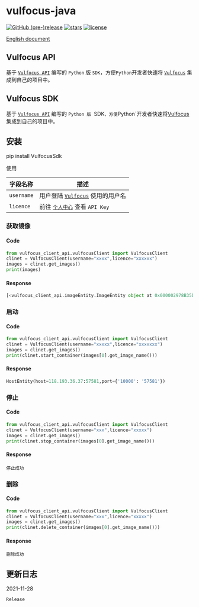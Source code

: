# vulfocus-java



[![GitHub (pre-)release](https://img.shields.io/github/release/fofapro/vulfocus-py/all.svg)](https://github.com/fofapro/vulfocus-py/releases) [![stars](https://img.shields.io/github/stars/fofapro/vulfocus-py.svg)](https://github.com/fofapro/vulfocus-py/stargazers) [![license](https://img.shields.io/github/license/fofapro/vulfocus-py.svg)](https://github.com/fofapro/vulfocus-py/blob/master/LICENSE)

[English document](https://github.com/fofapro/vulfocus-py/blob/master/README.md)

## Vulfocus API

基于 [`Vulfocus API`](https://fofapro.github.io/vulfocus/#/VULFOCUSAPI) 编写的 `Python` 版 `SDK`，方便`Python`开发者快速将  [`Vulfocus`](http://vulfocus.io/) 集成到自己的项目中。


## Vulfocus SDK

基于 [`Vulfocus API`](https://fofapro.github.io/vulfocus/#/VULFOCUSAPI) 编写的 `Python 版 `SDK`，方便`Python`开发者快速将[Vulfocus](http://vulfocus.io/) 集成到自己的项目中。


## 安装

pip install VulfocusSdk

使用

|字段名称|描述|
| ---- | ---- |
|`username`|用户登陆 [`Vulfocus`](http://vulfocus.io/) 使用的用户名|
|`licence`|前往 [`个人中心`](http://vulfocus.fofa.so/#/profile/index) 查看 `API Key`|

### 获取镜像

#### Code

```python
from vulfocus_client_api.vulfocusClient import VulfocusClient
clinet = VulfocusClient(username="xxxx",licence="xxxxxx")
images = clinet.get_images()
print(images)
```

#### Response

```python
[<vulfocus_client_api.imageEntity.ImageEntity object at 0x000002978B35DC48>, <vulfocus_client_api.imageEntity.ImageEntity object at 0x000002978B35DD08>, <vulfocus_client_api.imageEntity.ImageEntity object at 0x000002978B35DAC8>]
```

### 启动

#### Code

```python
from vulfocus_client_api.vulfocusClient import VulfocusClient
clinet = VulfocusClient(username="xxxxx",licence="xxxxxxx")
images = clinet.get_images()
print(clinet.start_container(images[0].get_image_name()))
```

#### Response

```python
HostEntity(host=118.193.36.37:57581,port={'10000': '57581'})
```

### 停止

#### Code

```python
from vulfocus_client_api.vulfocusClient import VulfocusClient
clinet = VulfocusClient(username="xxx",licence="xxxxx")
images = clinet.get_images()
print(clinet.stop_container(images[0].get_image_name()))
```

#### Response

```
停止成功
```

### 删除

#### Code

```python
from vulfocus_client_api.vulfocusClient import VulfocusClient
clinet = VulfocusClient(username="xxx",licence="xxxxx")
images = clinet.get_images()
print(clinet.delete_container(images[0].get_image_name()))
```

#### Response

```
删除成功
```

## 更新日志

2021-11-28

```
Release
```